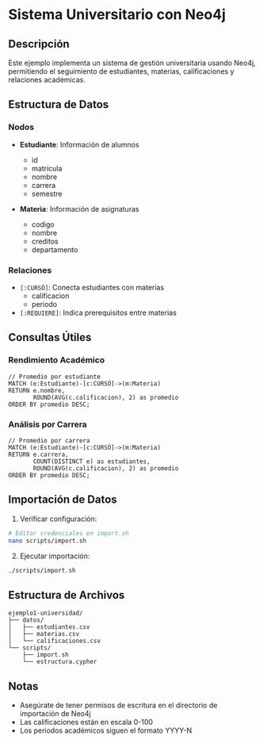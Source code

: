 # Sistema Universitario con Neo4j

## Descripción

Este ejemplo implementa un sistema de gestión universitaria usando Neo4j, permitiendo el seguimiento de estudiantes, materias, calificaciones y relaciones académicas.

## Estructura de Datos

### Nodos

- **Estudiante**: Información de alumnos

  - id
  - matricula
  - nombre
  - carrera
  - semestre

- **Materia**: Información de asignaturas
  - codigo
  - nombre
  - creditos
  - departamento

### Relaciones

- `[:CURSÓ]`: Conecta estudiantes con materias
  - calificacion
  - periodo
- `[:REQUIERE]`: Indica prerequisitos entre materias

## Consultas Útiles

### Rendimiento Académico

```cypher
// Promedio por estudiante
MATCH (e:Estudiante)-[c:CURSÓ]->(m:Materia)
RETURN e.nombre,
       ROUND(AVG(c.calificacion), 2) as promedio
ORDER BY promedio DESC;
```

### Análisis por Carrera

```cypher
// Promedio por carrera
MATCH (e:Estudiante)-[c:CURSÓ]->(m:Materia)
RETURN e.carrera,
       COUNT(DISTINCT e) as estudiantes,
       ROUND(AVG(c.calificacion), 2) as promedio
ORDER BY promedio DESC;
```

## Importación de Datos

1. Verificar configuración:

```bash
# Editar credenciales en import.sh
nano scripts/import.sh
```

2. Ejecutar importación:

```bash
./scripts/import.sh
```

## Estructura de Archivos

```
ejemplo1-universidad/
├── datos/
│   ├── estudiantes.csv
│   ├── materias.csv
│   └── calificaciones.csv
└── scripts/
    ├── import.sh
    └── estructura.cypher
```

## Notas

- Asegúrate de tener permisos de escritura en el directorio de importación de Neo4j
- Las calificaciones están en escala 0-100
- Los periodos académicos siguen el formato YYYY-N
